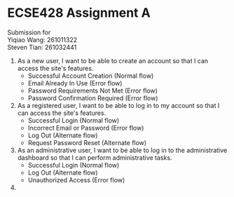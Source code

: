 # ECSE428 Assignment A

Submission for\
Yiqiao Wang: 261011322\
Steven Tian: 261032441

1. As a new user, I want to be able to create an account so that I can access the site's features.
   - Successful Account Creation (Normal flow)
   - Email Already In Use (Error flow)
   - Password Requirements Not Met (Error flow)
   - Password Confirmation Required (Error flow)
2. As a registered user, I want to be able to log in to my account so that I can access the site's features.
   - Successful Login (Normal flow)
   - Incorrect Email or Password (Error flow)
   - Log Out (Alternate flow)
   - Request Password Reset (Alternate flow)
3. As an administrative user, I want to be able to log in to the administrative dashboard so that I can perform administrative tasks.
   - Successful Login (Normal flow)
   - Log Out (Alternate flow)
   - Unauthorized Access (Error flow)
4.
